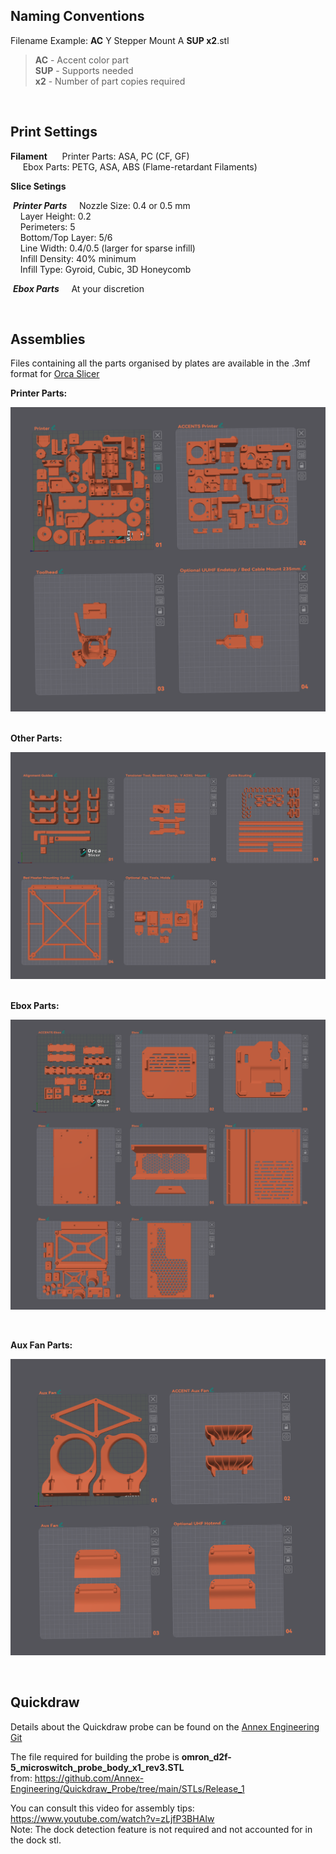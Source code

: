 ## Naming Conventions

Filename Example: **AC** Y Stepper Mount A **SUP x2**.stl

> **AC** - Accent color part  
> **SUP** - Supports needed  
> **x2** - Number of part copies required

<br>

## Print Settings

**Filament** 
&nbsp;&nbsp;&nbsp;&nbsp; Printer Parts: ASA, PC (CF, GF)  
&nbsp;&nbsp;&nbsp;&nbsp;&nbsp;Ebox Parts:  PETG, ASA, ABS (Flame-retardant Filaments)  

**Slice Setings**

&nbsp;***Printer Parts***
&nbsp;&nbsp;&nbsp;&nbsp;Nozzle Size: 0.4 or 0.5 mm  
&nbsp;&nbsp;&nbsp;&nbsp;Layer Height: 0.2  
&nbsp;&nbsp;&nbsp;&nbsp;Perimeters: 5  
&nbsp;&nbsp;&nbsp;&nbsp;Bottom/Top Layer: 5/6  
&nbsp;&nbsp;&nbsp;&nbsp;Line Width: 0.4/0.5 (larger for sparse infill)  
&nbsp;&nbsp;&nbsp;&nbsp;Infill Density: 40% minimum  
&nbsp;&nbsp;&nbsp;&nbsp;Infill Type: Gyroid, Cubic, 3D Honeycomb  

&nbsp;_**Ebox Parts**_ 
&nbsp;&nbsp;&nbsp;&nbsp;At your discretion  

<br>

## Assemblies

Files containing all the parts organised by plates are available in the .3mf format for [Orca Slicer](https://github.com/SoftFever/OrcaSlicer)

**Printer Parts:**  <br>

![Preview](/Images/prev_o_printer.png)  
<br>

**Other Parts:**  <br>

![Preview](/Images/prev_o_other.png)  
<br>

**Ebox Parts:**  <br>

![Preview](/Images/prev_o_ebox.png)

<br>

**Aux Fan Parts:**  <br>

![Preview](/Images/prev_o_auxfan.png)

<br>


## Quickdraw

Details about the Quickdraw probe can be found on the [Annex Engineering Git](https://github.com/Annex-Engineering/Quickdraw_Probe/tree/main)

The file required for building the probe is **omron_d2f-5_microswitch_probe_body_x1_rev3.STL**<br>
from: https://github.com/Annex-Engineering/Quickdraw_Probe/tree/main/STLs/Release_1

You can consult this video for assembly tips: https://www.youtube.com/watch?v=zLjfP3BHAIw  
Note: The dock detection feature is not required and not accounted for in the dock stl.
